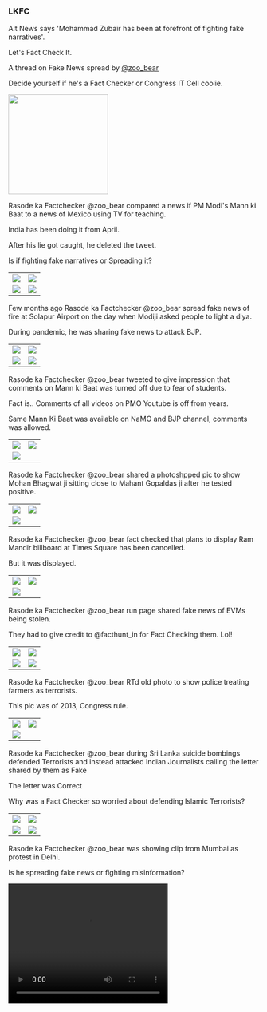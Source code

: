 ### LKFC

Alt News says 'Mohammad Zubair has been at forefront of fighting fake narratives'.

Let's Fact Check It.

A thread on Fake News spread by [@zoo_bear](https://twitter.com/zoo_bear)

Decide yourself if he's a Fact Checker or Congress IT Cell coolie.

<img src="./img/Screenshot_20240216_171605.png" height=200px>

Rasode ka Factchecker @zoo_bear
 compared a news if PM Modi's Mann ki Baat to a news of Mexico using TV for teaching.

India has been doing it from April.

After his lie got caught, he deleted the tweet.

Is if fighting fake narratives or Spreading it?
<table>
    <tr>
        <td>
        <img src="./img/twitterEhPn5h5UcAE4kgK.jpg">
        </td>
        <td>
        <img src="./img/twitterEhPn5vPVkAY5ery.jpg">
        </td>
    </tr>
    <tr>
        <td>
        <img src="./img/twitterEhPn56fU4AIO53L.jpg">
        </td>
        <td>
        <img src="./img/twitterEhPn6GgU8AEgiUg.jpg">
        </td>
    </tr>
</table>


Few months ago Rasode ka Factchecker @zoo_bear
 spread fake news of fire at Solapur Airport on the day when Modiji asked people to light a diya.

During pandemic, he was sharing fake news to attack BJP.

<table>
    <tr>
        <td>
            <img src="./img/twitterEhPn6mlVgAAHhea.jpg">
        </td>
        <td>
            <img src="./img/EhPn60aVgAUgeJu.jpg">
        </td>
    </tr>
    <tr>
        <td>
            <img src="./img/EhPn7CuUcAIiGd2.jpg">
        </td>
        <td>
            <img src="./img/EhPn7R2U8AI8tqr.jpg">
        </td>
    </tr>
</table>

Rasode ka Factchecker @zoo_bear
tweeted to give impression that comments on Mann ki Baat was turned off due to fear of students.

Fact is.. Comments of all videos on PMO Youtube is off from years.

Same Mann Ki Baat was available on NaMO and BJP channel, comments was allowed.

<table width="75%">
    <tr>
        <td>
            <img src="./img/EhPn7rUU0AEiW6S.jpg">
        </td>
        <td>
            <img src="./img/EhPn79rVkAAerXN.jpg">
        </td>
    </tr>
    <tr> 
        <td colspan="2">
            <img src="./img/EhPn7R2U8AI8tqr.jpg">
        </td>
    </tr>
</table>

Rasode ka Factchecker @zoo_bear
shared a photoshpped pic to show Mohan Bhagwat ji sitting close to Mahant Gopaldas ji after he tested positive.

<table width="75%">
    <tr>
        <td>
            <img src="./img/EhPn8lGUMAAB4l7.jpg">
        </td>
        <td>
            <img src="./img/EhPn79rVkAAerXN.jpg">
        </td>
    </tr>
    <tr>
        <td colspan="2">
            <img src="./img/EhPn7R2U8AI8tqr.jpg">
        </td>
    </tr>
</table>

Rasode ka Factchecker @zoo_bear
 fact checked that plans to display Ram Mandir billboard at Times Square has been cancelled.

But it was displayed.

<table width="75%">
    <tr>
        <td>
            <img src="./img/EhPn9ahU8AEtCD-.jpg">
        </td>
        <td>
            <img src="./img/EhPn9qCVgAE5-Sd.jpg">
        </td>
    </tr>
    <tr>
        <td colspan="2">
            <img src="./img/EhPn7R2U8AI8tqr.jpg">
        </td>
    </tr>
</table>


Rasode ka Factchecker @zoo_bear
run page shared fake news of EVMs being stolen.

They had to give credit to @facthunt_in
for Fact Checking them. Lol!

<table width="75%">
    <tr>
        <td>
            <img src="./img/EhPn-RnVoAAAq-e.jpg">
        </td>
        <td>
            <img src="./img/EhPn-c_UwAAK1Ix.jpg">
        </td>
    </tr>
    <tr>
        <td>
            <img src="./img/EhPn-qZUMAEkwuf.jpg">
        </td>
        <td>
            <img src="./img/EhPn7R2U8AI8tqr.jpg">
        </td>
    </tr>
</table>

Rasode ka Factchecker @zoo_bear
RTd old photo to show police treating farmers as terrorists.

This pic was of 2013, Congress rule.

<table width="75%">
    <tr>
        <td>
            <img src="./img/EhPn_ZwU8AE1fw3.jpg">
        </td>
        <td>
            <img src="./img/EhPn_otVoAAdHL4.jpg">
        </td>
    </tr>
    <tr>
         <td colspan="2">
            <img src="./img/EhPn7R2U8AI8tqr.jpg">
        </td>
    </tr>
</table>

Rasode ka Factchecker @zoo_bear
during Sri Lanka suicide bombings defended Terrorists and instead attacked Indian Journalists calling the letter shared by them as Fake

The letter was Correct

Why was a Fact Checker so worried about defending Islamic Terrorists?

<table width="75%">
    <tr>
        <td>
            <img src="./img/EhPpGItVgAE1nrL.jpg">
        </td>
        <td>
            <img src="./img/EhPpGXdVoAAGA8h.jpg">
        </td>
    </tr>
    <tr>
        <td>
            <img src="./img/EhPpGlyUMAAiOOF.jpg">
        </td>
        <td>
            <img src="./img/EhPpG7MU0AAeLDo.jpg">
        </td>
    </tr>
</table>


Rasode ka Factchecker @zoo_bear
was showing clip from Mumbai as protest in Delhi.

Is he spreading fake news or fighting misinformation?

<table width="75%">
    <tr>
        <video width="320" height="240" controls>
            <source src="./video/lkfcVideo.mp4" type="video/mp4">
            Your browser does not support the video tag.
        </video>
    </tr>
</table>